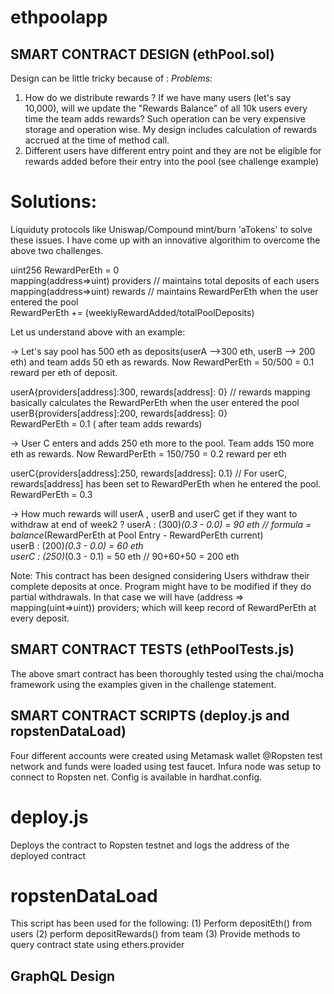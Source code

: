 # ethpoolapp

## SMART CONTRACT DESIGN (ethPool.sol)

Design can be little tricky because of : 
*Problems:*
1. How do we distribute rewards ? If we have many users (let's say 10,000), will we update the "Rewards Balance" of all 10k users every time the team adds rewards?
   Such operation can be very expensive storage and operation wise. My design includes calculation of rewards accrued at the time of method call.
2. Different users have different entry point and they are not be eligible for rewards added before their entry into the pool (see challenge example) 

# Solutions:
Liquiduty protocols like Uniswap/Compound mint/burn 'aTokens' to solve these issues. I have come up with an innovative algorithim to overcome the above two challenges. 

  uint256 RewardPerEth = 0 \
  mapping(address=>uint) providers // maintains total deposits of each users \
  mapping(address=>uint) rewards  // maintains RewardPerEth when the user entered the pool \
  RewardPerEth += (weeklyRewardAdded/totalPoolDeposits) 

 Let us understand above with an example: 
  
-> Let's say pool has 500 eth as deposits(userA -->300 eth, userB --> 200 eth) and team adds 50 eth as rewards. Now RewardPerEth = 50/500 = 0.1 reward per eth 
   of deposit. 
   
   userA{providers[address]:300, rewards[address]: 0} // rewards mapping basically calculates the RewardPerEth when the user entered the pool \
   userB{providers[address]:200, rewards[address]: 0} \
   RewardPerEth = 0.1 ( after team adds rewards)
   
-> User C enters and adds 250 eth more to the pool. Team adds 150 more eth as rewards. Now RewardPerEth = 150/750 = 0.2 reward per eth   
   
   userC{providers[address]:250, rewards[address]: 0.1} // For userC, rewards[address] has been set to RewardPerEth when he entered the pool.
   RewardPerEth = 0.3
 
 -> How much rewards will userA , userB and userC get if they want to withdraw at end of week2 ?
    userA : (300)*(0.3 - 0.0) = 90 eth // formula = balance*(RewardPerEth at Pool Entry - RewardPerEth current) \
    userB : (200)*(0.3 - 0.0) = 60 eth \
    userC : (250)*(0.3 - 0.1) = 50 eth // 90+60+50 = 200 eth

 Note: This contract has been designed considering Users withdraw their complete deposits at once. Program might have to be modified if they do partial    withdrawals. In that case we will have (address => mapping(uint=>uint)) providers; which will keep record of RewardPerEth at every deposit.

## SMART CONTRACT TESTS (ethPoolTests.js)

The above smart contract has been thoroughly tested using the chai/mocha framework using the examples given in the challenge statement. 

## SMART CONTRACT SCRIPTS (deploy.js and ropstenDataLoad)

Four different accounts were created using Metamask wallet @Ropsten test network and funds were loaded using test faucet. Infura node was setup to connect to Ropsten net. Config is available in hardhat.config. 

# deploy.js
Deploys the contract to Ropsten testnet and logs the address of the deployed contract

# ropstenDataLoad
This script has been used for the following: (1) Perform depositEth() from users (2) perform depositRewards() from team (3) Provide methods to query contract state using ethers.provider

## GraphQL Design








